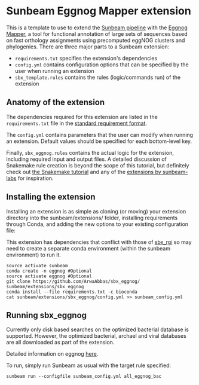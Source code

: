 # Sunbeam Eggnog Mapper extension 

This is a template to use to extend the [Sunbeam pipeline](https://github.com/sunbeam-labs/sunbeam) with the [Eggnog Mapper](https://anaconda.org/bioconda/eggnog-mapper), a tool for functional annotation of large sets of sequences based on fast orthology assignments using precomputed eggNOG clusters and phylogenies. There are three major parts to a Sunbeam extension: 

 - `requirements.txt` specifies the extension's dependencies
 - `config.yml` contains configuration options that can be specified by the user when running an extension
 - `sbx_template.rules` contains the rules (logic/commands run) of the extension
 
## Anatomy of the extension

The dependencies required for this extension are listed in the `requirements.txt` file in the [standard requirement format](https://pip.readthedocs.io/en/1.1/requirements.html). 

The `config.yml` contains parameters that the user can modify when running an extension. Default values should be specified for each bottom-level key.

Finally, `sbx_eggnog.rules` contains the actual logic for the extension, including required input and output files. A detailed discussion of Snakemake rule creation is beyond the scope of this tutorial, but definitely check out [the Snakemake tutorial](http://snakemake.readthedocs.io/en/stable/tutorial/basics.html) and any of the [extensions by sunbeam-labs](https://github.com/sunbeam-labs) for inspiration.

## Installing the extension

Installing an extension is as simple as cloning (or moving) your extension directory into the sunbeam/extensions/ folder, installing requirements through Conda, and adding the new options to your existing configuration file: 

This extension has dependencies that conflict with those of [sbx_rgi](https://github.com/louiejtaylor/sbx_rgi) so may need to create a separate conda environment (within the sunbeam environment) to run it.

    source activate sunbeam 
    conda create -n eggnog #Optional
    source activate eggnog #Optional
    git clone https://github.com/ArwaAbbas/sbx_eggnog/ sunbeam/extensions/sbx_eggnog
    conda install --file requirements.txt -c bioconda
    cat sunbeam/extensions/sbx_eggnog/config.yml >> sunbeam_config.yml

## Running sbx_eggnog
Currently only disk based searches on the optimized bacterial database is supported. However, the optimized bacterial, archael and viral databases are all downloaded as part of the extension.

Detailed information on eggnog [here](https://github.com/jhcepas/eggnog-mapper/wiki).

To run, simply run Sunbeam as usual with the target rule specified:

    sunbeam run --configfile sunbeam_config.yml all_eggnog_bac
    
